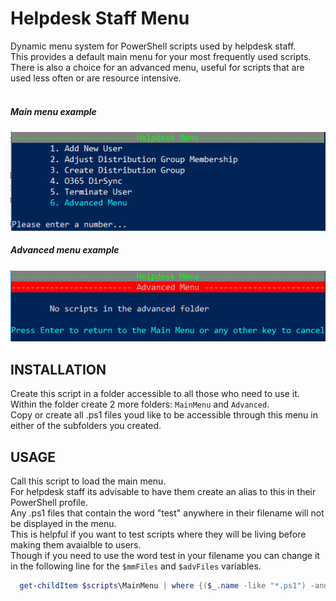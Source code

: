# Helpdesk Staff Menu
Dynamic menu system for PowerShell scripts used by helpdesk staff. <br />
This provides a default main menu for your most frequently used scripts. <br />
There is also a choice for an advanced menu, useful for scripts that are used less often or are resource intensive.<br />
<br />
##### Main menu example
![Main Menu Example](https://github.com/AutomatingAdmin/Helpdesk-Staff-Menu/blob/master/Main%20Menu%20Screenshot.png?raw=true)
<br />
##### Advanced menu example
![Advanced Menu Example](https://github.com/AutomatingAdmin/Helpdesk-Staff-Menu/blob/master/Advanced%20Menu%20Screenshot.png?raw=true)

## INSTALLATION
Create this script in a folder accessible to all those who need to use it. <br />
Within the folder create 2 more folders: `MainMenu` and `Advanced`. <br />
Copy or create all .ps1 files youd like to be accessible through this menu in either of the subfolders you created. <br />

## USAGE
Call this script to load the main menu. <br />
For helpdesk staff its advisable to have them create an alias to this in their PowerShell profile.<br />
Any .ps1 files that contain the word "test" anywhere in their filename will not be displayed in the menu.<br />
This is helpful if you want to test scripts where they will be living before making them avaialble to users.<br />
Though if you need to use the word test in your filename you can change it in the following line for the `$mmFiles` and `$advFiles` variables.<br />
```powershell
  get-childItem $scripts\MainMenu | where {($_.name -like "*.ps1") -and (-not($_.basename -like "*test*"))}
```
